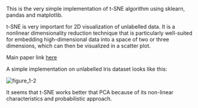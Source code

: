 
This is the very simple implementation of t-SNE algorithm using sklearn, pandas and matplotlib.

t-SNE is very important for 2D visualization of unlabelled data. It is a nonlinear dimensionality reduction technique that is particularly well-suited for embedding high-dimensional data into a space of two or three dimensions, which can then be visualized in a scatter plot.

Main paper link [here](http://www.jmlr.org/papers/v9/vandermaaten08a.html) 

A simple implementation on unlabelled Iris dataset looks like this: 

![figure_1-2](https://user-images.githubusercontent.com/24511419/33223819-8c89d7ce-d18d-11e7-8c84-aafbfb61d46d.png)

It seems that t-SNE works better that PCA because of its non-linear characteristics and probabilistic approach.

